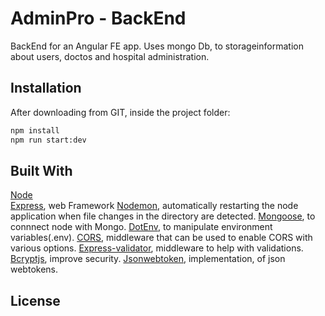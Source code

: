 # AdminPro - BackEnd

BackEnd for an Angular FE app. Uses mongo Db, to storageinformation about users, doctos and hospital administration.

## Installation

After downloading from GIT, inside the project folder:
```bash
npm install
npm run start:dev
```

## Built With
[Node](https://nodejs.org/en/)  
[Express](https://expressjs.com/), web Framework
[Nodemon](https://www.npmjs.com/package/nodemon), automatically restarting the node application when file changes in the directory are detected.
[Mongoose](https://mongoosejs.com/), to connnect node with Mongo.
[DotEnv](https://www.npmjs.com/package/dotenv), to manipulate environment variables(.env).
[CORS](https://www.npmjs.com/package/cors), middleware that can be used to enable CORS with various options.
[Express-validator](https://www.npmjs.com/package/express-validator), middleware to help with validations.
[Bcryptjs](https://www.npmjs.com/package/bcryptjs), improve security.
[Jsonwebtoken](https://www.npmjs.com/package/jsonwebtoken), implementation, of json webtokens.
## License
